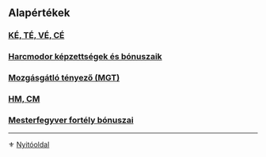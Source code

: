 ## Alapértékek

### [KÉ, TÉ, VÉ, CÉ](062_01_ke_te_ve_ce.md)

### [Harcmodor képzettségek és bónuszaik](062_02_harcmodor_kepzettsegek_es_bonuszaik.md)

### [Mozgásgátló tényező (MGT)](062_03_MGT_99.md)

### [HM, CM](010_07_01_hm_cm.md)

### [Mesterfegyver fortély bónuszai](fortelyok.harci/mesterfegyver.md)

---

⚜️ [Nyitóoldal](start.md#6-harcrendszer-%EF%B8%8F)
